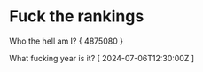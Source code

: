 # Fuck the rankings

Who the hell am I?
{ 4875080 }

What fucking year is it?
[ 2024-07-06T12:30:00Z ]
